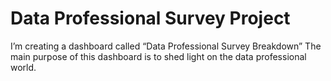 # Data Professional Survey Project

I’m creating a dashboard called “Data Professional Survey Breakdown” The main purpose of this dashboard is to shed light on the data professional world.
